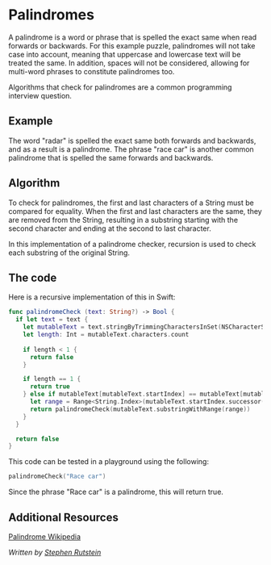 # Palindromes

A palindrome is a word or phrase that is spelled the exact same when read forwards or backwards. 
For this example puzzle, palindromes will not take case into account, meaning that uppercase and
lowercase text will be treated the same. In addition, spaces will not be considered, allowing 
for multi-word phrases to constitute palindromes too. 

Algorithms that check for palindromes are a common programming interview question. 

## Example 

The word "radar" is spelled the exact same both forwards and backwards, and as a result is a palindrome. 
The phrase "race car" is another common palindrome that is spelled the same forwards and backwards. 

## Algorithm 

To check for palindromes, the first and last characters of a String must be compared for equality. 
When the first and last characters are the same, they are removed from the String, resulting in a 
substring starting with the second character and ending at the second to last character. 

In this implementation of a palindrome checker, recursion is used to check each substring of the 
original String. 

## The code 

Here is a recursive implementation of this in Swift: 

```swift
func palindromeCheck (text: String?) -> Bool {
  if let text = text {
    let mutableText = text.stringByTrimmingCharactersInSet(NSCharacterSet.whitespaceCharacterSet()).lowercaseString
    let length: Int = mutableText.characters.count
    
    if length < 1 {
      return false
    }

    if length == 1 {
      return true
    } else if mutableText[mutableText.startIndex] == mutableText[mutableText.endIndex.predecessor()] {
      let range = Range<String.Index>(mutableText.startIndex.successor()..<mutableText.endIndex.predecessor())
      return palindromeCheck(mutableText.substringWithRange(range))
    }
  }

  return false
}
```


This code can be tested in a playground using the following: 

```swift
palindromeCheck("Race car")
```

Since the phrase "Race car" is a palindrome, this will return true. 

## Additional Resources

[Palindrome Wikipedia](https://en.wikipedia.org/wiki/Palindrome)


*Written by [Stephen Rutstein](https://github.com/srutstein21)*
